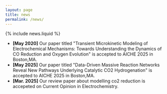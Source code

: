 ```yaml
---
layout: page
title: news
permalink: /news/
---
```


{% include news.liquid %}
- **[May 2020]** Our paper titled "Transient Microkinetic Modeling of Electrochemical Mechanisms: Towards Understanding the Dynamics of CO Reduction and Oxygen Evolution" is accepted to AICHE 2025 in Boston,MA.
- **[May 2025]** Our paper titled "Data-Driven Massive Reaction Networks Reveal New Pathways Underlying Catalytic CO2 Hydrogenation" is accepted to AICHE 2025 in Boston,MA.
- **[Mar. 2025]** Our review paper about modelling co2 reduction is accepeted on Current Opinion in Electrochemistry.
